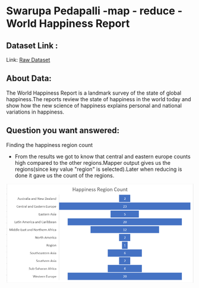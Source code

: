 # Swarupa Pedapalli -map - reduce - World Happiness Report
## Dataset Link :
Link: [Raw Dataset](https://www.kaggle.com/unsdsn/world-happiness)

## About Data:
The World Happiness Report is a landmark survey of the state of global happiness.The reports review the state of happiness in the world today and show how the new science of happiness explains personal and national variations in happiness.

## Question you want answered:
Finding the happiness region count
 - From the results we got to know that central and eastern europe counts high compared to the other regions.Mapper output gives us the regions(since key value "region" is selected).Later when reducing is done it gave us the count of the regions.

<img src="image/RegionCount.PNG" alt="RegionCount_Diagram"/>




